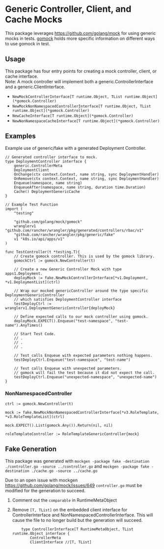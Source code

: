 # Generic Controller, Client, and Cache Mocks

This package leverages https://github.com/golang/mock for using generic mocks in tests.
[gomock](https://pkg.go.dev/github.com/golang/mock/gomock) holds more specific information on different ways to use gomock in test.

## Usage
This package has four entry points for creating a mock controller, client, or cache interface.<br>
 Note: A mock controller will implement both a generic.ControllerInterface and a generic.ClientInterface.
- `NewMockControllerInterface[T runtime.Object, TList runtime.Object](*gomock.Controller)`
- `NewMockNonNamespacedControllerInterface[T runtime.Object, TList runtime.Object](*gomock.Controller)`
- `NewCacheInterface[T runtime.Object](*gomock.Controller)`
- `NewNonNamespaceCacheInterface[T runtime.Object](*gomock.Controller)`

## Examples

Example use of generic/fake with a generated Deployment Controller.
``` golang
// Generated controller interface to mock.
type DeploymentController interface {
	generic.ControllerMeta
	DeploymentClient
	OnChange(ctx context.Context, name string, sync DeploymentHandler)
	OnRemove(ctx context.Context, name string, sync DeploymentHandler)
	Enqueue(namespace, name string)
	EnqueueAfter(namespace, name string, duration time.Duration)
	Cache() DeploymentGenericCache
}
```
``` golang
// Example Test Function 
import (
	"testing"
    
	"github.com/golang/mock/gomock"
	wranglerv1 "github.com/rancher/wrangler/pkg/generated/controllers/rbac/v1"
	"github.com/rancher/wrangler/pkg/generic/fake"
	v1 "k8s.io/api/apps/v1"
)

func TestController(t *testing.T){
    // Create gomock controller. This is used by the gomock library.
	gomockCtrl := gomock.NewController(t)

    // Create a new Generic Controller Mock with type apps1.Deployment.
	deployMock := fake.NewMockControllerInterface[*v1.Deployment, *v1.DeploymentList](ctrl)

    // Wrap our mocked genericController around the type specific DeploymentGenericController 
    // which satisfies DeploymentController interface
	testDeployCtrl := wranglerv1.DeploymentGenericController{deployMock}

    // Define expected calls to our mock controller using gomock.
    deployMock.EXPECT().Enqueue("test-namespace", "test-name").AnyTimes()

    // Start Test Code.
    // .
    // . 
    // .

    // Test calls Enqueue with expected parameters nothing happens.
    testDeployCtrl.Enqueue("test-namespace", "test-name")

    // Test calls Enqueue with unexpected parameters.
    // gomock will fail the test because it did not expect the call.
    testDeployCtrl.Enqueue("unexpected-namespace", "unexpected-name")
}
```

### NonNamespacedController
```golang
ctrl := gomock.NewController(t)

mock := fake.NewMockNonNamespacedControllerInterface[*v3.RoleTemplate, *v3.RoleTemplateList](ctrl)

mock.EXPECT().List(gomock.Any()).Return(nil, nil)

roleTemplateController := RoleTemplateGenericController{mock}
```

## Fake Generation
This package was generated with `mockgen -package fake -destination ./controller.go -source ../controller.go` and `mockgen -package fake -destination ./cache.go -source ../cache.go`

Due to an open issue with mockgen https://github.com/golang/mock/issues/649
`controller.go` must be modified for the generation to succeed.
1. Comment out the `comparable` in RuntimeMetaObject
2. Remove `[T, TList]` on the embedded client interface for ControllerInterface and NonNamespacedControllerInterface. This will cause the file to no longer build but the generation will succeed.
   
    ``` golang
        type ControllerInterface[T RuntimeMetaObject, TList runtime.Object interface {
            ControllerMeta
            ClientInterface //[T, TList]

    ```

